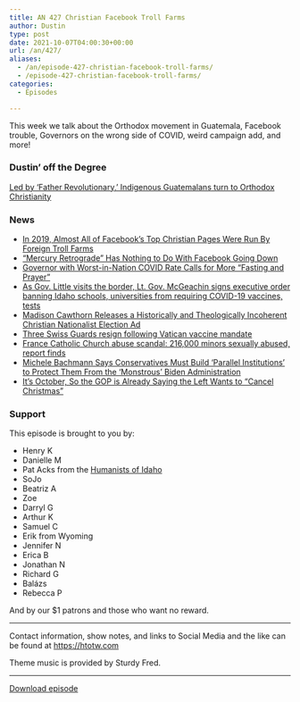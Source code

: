 ```yaml
---
title: AN 427 Christian Facebook Troll Farms
author: Dustin
type: post
date: 2021-10-07T04:00:30+00:00
url: /an/427/
aliases:
  - /an/episode-427-christian-facebook-troll-farms/
  - /episode-427-christian-facebook-troll-farms/
categories:
  - Episodes

---
```

<div id="buzzsprout-player-10552682"></div><script src="https://www.buzzsprout.com/1983601/10552682-427-christian-facebook-troll-farms.js?container_id=buzzsprout-player-10552682&player=small" type="text/javascript" charset="utf-8"></script>

This week we talk about the Orthodox movement in Guatemala, Facebook trouble, Governors on the wrong side of COVID, weird campaign add, and more!

<!--more-->

### Dustin&#8217; off the Degree

<a href="https://religionnews.com/2021/09/27/catholic-church-inequality-indigenous-guatemalans-turn-to-orthodox-christianity/" target="_blank" rel="noopener">Led by &#8216;Father Revolutionary,&#8217; Indigenous Guatemalans turn to Orthodox Christianity</a>

### News

  *  <a href="https://www.relevantmagazine.com/culture/tech-gaming/almost-all-of-facebooks-top-christian-pages-are-run-by-foreign-troll-farms/" target="_blank" rel="noopener">In 2019, Almost All of Facebook&#8217;s Top Christian Pages Were Run By Foreign Troll Farms</a>
  *  <a href="https://friendlyatheist.patheos.com/2021/10/05/mercury-retrograde-has-nothing-to-do-with-facebook-going-down/" target="_blank" rel="noopener">&#8220;Mercury Retrograde&#8221; Has Nothing to Do With Facebook Going Down</a>
  *  <a href="https://friendlyatheist.patheos.com/2021/10/02/despite-worst-in-nation-covid-rate-tn-governor-calls-for-fasting-and-prayer/" target="_blank" rel="noopener">Governor with Worst-in-Nation COVID Rate Calls for More &#8220;Fasting and Prayer&#8221;</a>
  *  <a href="https://www.ktvb.com/article/news/politics/idaho-lt-gov-janice-mcgeachin-vaccine-passport-order-covid-19/277-38c2fcb5-814b-4d33-ac7a-d9c6575cfe64" target="_blank" rel="noopener">As Gov. Little visits the border, Lt. Gov. McGeachin signs executive order banning Idaho schools, universities from requiring COVID-19 vaccines, tests</a>
  *  <a href="https://www.rightwingwatch.org/post/madison-cawthorn-releases-a-historically-and-theologically-incoherent-christian-nationalist-election-ad/" target="_blank" rel="noopener">Madison Cawthorn Releases a Historically and Theologically Incoherent Christian Nationalist Election Ad</a>
  *  <a href="https://religionnews.com/2021/10/04/three-swiss-guards-resign-following-vatican-vaccine-mandate/" target="_blank" rel="noopener">Three Swiss Guards resign following Vatican vaccine mandate</a>
  *  <a href="https://www.cnn.com/2021/10/05/europe/france-catholic-church-abuse-report-intl/index.html" target="_blank" rel="noopener">France Catholic Church abuse scandal: 216,000 minors sexually abused, report finds</a>
  *  <a href="https://www.rightwingwatch.org/post/michele-bachmann-says-conservatives-must-build-parallel-institutions-to-protect-them-from-the-monstrous-biden-administration/" target="_blank" rel="noopener">Michele Bachmann Says Conservatives Must Build &#8216;Parallel Institutions&#8217; to Protect Them From the &#8216;Monstrous&#8217; Biden Administration</a>
  *  <a href="https://friendlyatheist.patheos.com/2021/10/05/its-october-so-the-gop-is-already-saying-the-left-wants-to-cancel-christmas/" target="_blank" rel="noopener">It&#8217;s October, So the GOP is Already Saying the Left Wants to &#8220;Cancel Christmas&#8221;</a>

### Support

This episode is brought to you by:

  * Henry K
  * Danielle M
  * Pat Acks from the <a href="https://www.humanistsofidaho.org/" target="_blank" rel="noopener">Humanists of Idaho</a>
  * SoJo
  * Beatriz A
  * Zoe
  * Darryl G
  * Arthur K
  * Samuel C
  * Erik from Wyoming
  * Jennifer N
  * Erica B
  * Jonathan N
  * Richard G
  * Balázs
  * Rebecca P

And by our $1 patrons and those who want no reward.

* * *

Contact information, show notes, and links to Social Media and the like can be found at <https://htotw.com>

Theme music is provided by Sturdy Fred.

* * *

<a href="https://cdn.nomads.studio/file/nsp-media/atheist_nomads_427.mp3" target="_blank" rel="noopener">Download episode</a>